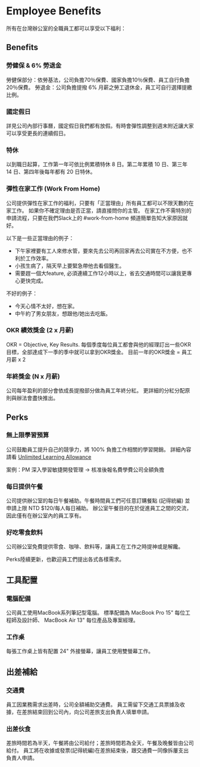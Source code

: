 # Employee Benefits
所有在台灣辦公室的全職員工都可以享受以下福利：


## Benefits

### 勞健保 & 6% 勞退金
勞健保部分：依勞基法，公司負擔70％保費、國家負擔10％保費、員工自行負擔20％保費。
勞退金：公司負擔提撥 6% 月薪之勞工退休金，員工可自行選擇提繳比例。

### 國定假日
詳見公司內部行事曆，國定假日我們都有放假。有時會彈性調整到週末附近讓大家可以享受更長的連續假日。

### 特休
以到職日起算，工作第一年可依比例累積特休 8 日。第二年累積 10 日、第三年 14 日、第四年後每年都有 20 日特休。

### 彈性在家工作 (Work From Home)
公司提供彈性在家工作的福利，只要有「正當理由」所有員工都可以不限天數的在家工作。
如果你不確定理由是否正當，請直接問你的主管。
在家工作不需特別的申請流程，只要在我們Slack上的 #work-from-home 頻道簡單告知大家原因就好。

以下是一些正當理由的例子：
- 下午家裡要有工人來修水管，要來先去公司再回家再去公司實在不方便，也不利於工作效率。
- 小孩生病了，隔天早上要緊急帶他去看個醫生。
- 需要趕一個大feature, 必須連續工作12小時以上，省去交通時間可以讓我更專心更快完成。

不好的例子：
- 今天心情不太好，想在家。
- 中午約了男女朋友，想跟他/她出去吃飯。

### OKR 績效獎金 (2 x 月薪)
OKR = Objective, Key Results.
每個季度每位員工都會與他的經理訂出一些OKR目標，全部達成下一季的季中就可以拿到OKR獎金。
目前一年的OKR獎金 = 員工月薪 x 2

### 年終獎金 (N x 月薪)
公司每年盈利的部分會依成長提撥部分做為員工年終分紅。
更詳細的分紅分配原則與辦法會盡快推出。


## Perks

### 無上限學習預算
公司鼓勵員工提升自己的競爭力，將 100% 負擔工作相關的學習開銷。
詳細內容請看 [Unlimited Learning Allowance](https://github.com/MVPFastlane/handbook/blob/master/unlimited-learning.md)

案例：PM 深入學習敏捷開發管理 -> 核准後報名費學費公司全額負擔

### 每日提供午餐
公司提供辦公室的每日午餐補助。午餐時間員工們可任意訂購餐點 (記得統編) 並申請上限 NTD $120/每人每日補助。
辦公室午餐目的在於促進員工之間的交流，因此僅有在辦公室內的員工享有。

### 好吃零食飲料
公司辦公室免費提供零食、咖啡、飲料等，讓員工在工作之時提神或是解饞。


Perks陸續更新，也歡迎員工們提出各式各樣需求。


## 工具配置

### 電腦配備
公司員工使用MacBook系列筆記型電腦。
標準配備為 MacBook Pro 15" 每位工程師及設計師、 MacBook Air 13" 每位產品及專案經理。

### 工作桌
每張工作桌上皆有配置 24" 外接螢幕，讓員工使用雙螢幕工作。


## 出差補給

### 交通費
員工因業務需求出差時，公司全額補助交通費。
員工需留下交通工具票據及收據，在差旅結束回到公司內，向公司差旅支出負責人填單申請。

### 出差伙食
差旅時間若為半天，午餐將由公司給付；差旅時間若為全天，午餐及晚餐皆由公司給付。
員工將在收據或發票(記得統編)在差旅結束後，跟交通費一同像拆屢支出負責人申請。


